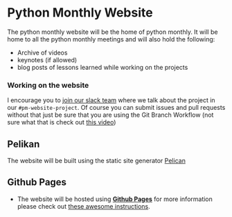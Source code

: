 # Python Monthly Website
The python monthly website will be the home of python monthly. It will be home to all the python monthly meetings and will also hold the following: 
  - Archive of videos
  - keynotes (if allowed)
  - blog posts of lessons learned while working on the projects

### Working on the website
I encourage you to [join our slack team](https://jay400.typeform.com/to/tfYA6n) where we talk about the project in our `#pm-website-project`.
Of course you can submit issues and pull requests without that just be sure that you are using the Git Branch Workflow (not sure what that is check out [this video](https://www.youtube.com/watch?v=1J_YRki7aTk&list=PLyLTyCCJDTTdcc9faHmUAuhOQalSdYt_j&index=6)) 

## Pelikan
The website will be built using the static site generator [Pelican](http://docs.getpelican.com/en/stable/)

## Github Pages
  - The website will be hosted using [**Github Pages**](https://pages.github.com/) for more information please check out [these awesome instructions](http://docs.getpelican.com/en/3.0/tips.html). 
